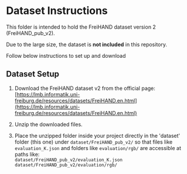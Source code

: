 # Dataset Instructions

This folder is intended to hold the FreiHAND dataset version 2 (FreiHAND_pub_v2).

Due to the large size, the dataset is **not included** in this repository.

Follow below instructions to set up and download

## Dataset Setup

1. Download the FreiHAND dataset v2 from the official page:  
   [https://lmb.informatik.uni-freiburg.de/resources/datasets/FreiHAND.en.html](https://lmb.informatik.uni-freiburg.de/resources/datasets/FreiHAND.en.html)

2. Unzip the downloaded files.

3. Place the unzipped folder inside your project directly in the 'dataset' folder (this one) under `dataset/FreiHAND_pub_v2/` so that files like `evaluation_K.json` and folders like `evaluation/rgb/` are accessible at paths like:  
   `dataset/FreiHAND_pub_v2/evaluation_K.json`  
   `dataset/FreiHAND_pub_v2/evaluation/rgb/`